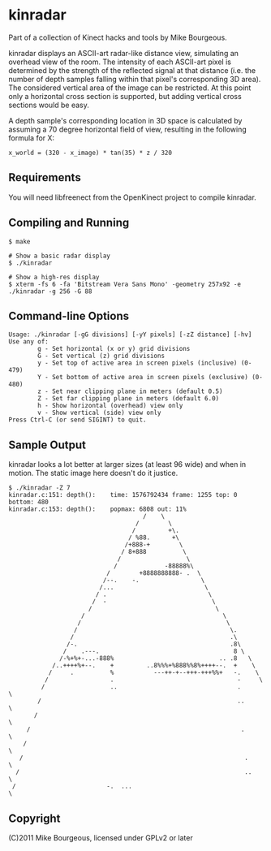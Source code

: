 kinradar
========
Part of a collection of Kinect hacks and tools by Mike Bourgeous.

kinradar displays an ASCII-art radar-like distance view, simulating an overhead
view of the room.  The intensity of each ASCII-art pixel is determined by the
strength of the reflected signal at that distance (i.e. the number of depth
samples falling within that pixel's corresponding 3D area).  The considered
vertical area of the image can be restricted.  At this point only a horizontal
cross section is supported, but adding vertical cross sections would be easy.

A depth sample's corresponding location in 3D space is calculated by assuming a
70 degree horizontal field of view, resulting in the following formula for X:

    x_world = (320 - x_image) * tan(35) * z / 320

Requirements
------------
You will need libfreenect from the OpenKinect project to compile kinradar.

Compiling and Running
---------------------
    $ make

    # Show a basic radar display
    $ ./kinradar

    # Show a high-res display
    $ xterm -fs 6 -fa 'Bitstream Vera Sans Mono' -geometry 257x92 -e ./kinradar -g 256 -G 88

Command-line Options
--------------------
    Usage: ./kinradar [-gG divisions] [-yY pixels] [-zZ distance] [-hv]
    Use any of:
            g - Set horizontal (x or y) grid divisions
            G - Set vertical (z) grid divisions
            y - Set top of active area in screen pixels (inclusive) (0-479)
            Y - Set bottom of active area in screen pixels (exclusive) (0-480)
            z - Set near clipping plane in meters (default 0.5)
            Z - Set far clipping plane in meters (default 6.0)
            h - Show horizontal (overhead) view only
            v - Show vertical (side) view only
    Press Ctrl-C (or send SIGINT) to quit.

Sample Output
-------------
kinradar looks a lot better at larger sizes (at least 96 wide) and when in
motion.  The static image here doesn't do it justice.

    $ ./kinradar -Z 7
    kinradar.c:151: depth():	time: 1576792434 frame: 1255 top: 0 bottom: 480
    kinradar.c:153: depth():	popmax: 6808 out: 11%
                                         /    \
                                       /        \
                                      /         +\.
                                     / %88.      +\
                                    /+888-+        \
                                   / 8+888          \
                                  /                  \
                                 /             -88888%\
                               /        +8888888888- .  \
                              /--.    -.                 \
                             /...                         \
                            / .                            \
                           /  -                             \
                          /                                  \
                        /                                      \
                       /                                        \
                      /                                          \.
                     /                                           .\
                    /-.                                          .8\
                   /    .---.                                     8 \
                  /-%+%+-...-888%                             .. .8   \
                /..++++%+--.    +         ..8%%%+%888%%8%++++--.  +    \
               /     .          %           ---++-+--+++-+++%%+   -.    \
              /                 .                                  -     \
             /                  ..                                 .      \
            /                                                      ..      \
           /                                                                 \
         /                                                          .         \
        /                                                                      \
       /                                                             .          \
      /                                                              ..          \
     /                         -.  ...                                            \

Copyright
---------
(C)2011 Mike Bourgeous, licensed under GPLv2 or later

